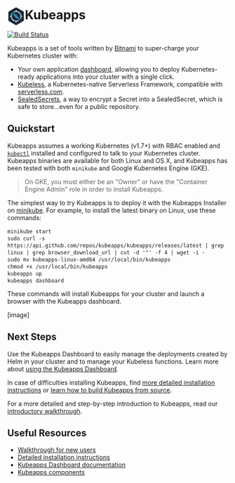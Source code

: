 # <img src="./img/logo.png" width="40" align="left"> Kubeapps

[![Build Status](https://travis-ci.org/kubeapps/kubeapps.svg?branch=master)](https://travis-ci.org/kubeapps/kubeapps)

Kubeapps is a set of tools written by [Bitnami](https://bitnami.com) to super-charge your Kubernetes cluster with:
 * Your own application [dashboard](https://kubeapps.com/), allowing you to deploy Kubernetes-ready applications into your cluster with a single click.
 * [Kubeless](http://kubeless.io/), a Kubernetes-native Serverless Framework, compatible with [serverless.com](https://serverless.com).
 * [SealedSecrets](https://github.com/bitnami/sealed-secrets), a way to encrypt a Secret into a SealedSecret, which is safe to store...even for a public repository.

## Quickstart

Kubeapps assumes a working Kubernetes (v1.7+) with RBAC enabled and [`kubectl`](https://kubernetes.io/docs/tasks/tools/install-kubectl/) installed and configured to talk to your Kubernetes cluster. Kubeapps binaries are available for both Linux and OS X, and Kubeapps has been tested with both `minikube` and Google Kubernetes Engine (GKE).

> On GKE, you must either be an "Owner" or have the "Container Engine Admin" role in order to install Kubeapps.

The simplest way to try Kubeapps is to deploy it with the Kubeapps Installer on [minikube](https://github.com/kubernetes/minikube). For example, to install the latest binary on Linux, use these commands:

```
minikube start
sudo curl -s https://api.github.com/repos/kubeapps/kubeapps/releases/latest | grep linux | grep browser_download_url | cut -d '"' -f 4 | wget -i -
sudo mv kubeapps-linux-amd64 /usr/local/bin/kubeapps
chmod +x /usr/local/bin/kubeapps
kubeapps up
kubeapps dashboard
```

These commands will install Kubeapps for your cluster and launch a browser with the Kubeapps dashboard.

[image]

## Next Steps

Use the Kubeapps Dashboard to easily manage the deployments created by Helm in your cluster and to manage your Kubeless functions. Learn more about [using the Kubeapps Dashboard](docs/dashboard.md).

In case of difficulties installing Kubeapps, find [more detailed installation instructions](docs/install.md) or [learn how to build Kubeapps from source](docs/install.md).

For a more detailed and step-by-step introduction to Kubeapps, read our [introductory walkthrough](docs/get-started.md).

## Useful Resources

* [Walkthrough for new users](docs/get-started.md)
* [Detailed installation instructions](docs/install.md)
* [Kubeapps Dashboard documentation](docs/dashboard.md)
* [Kubeapps components](docs/components.md)
